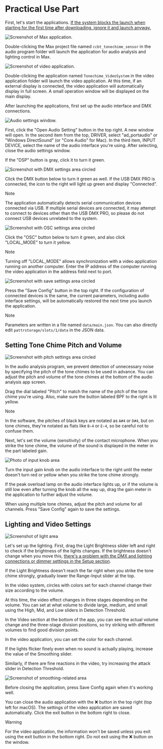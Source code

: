 # Practical Use Part

First, let's start the applications. [If the system blocks the launch when starting for the first time after downloading, ignore it and launch anyway.](5-troubleshooting.md#_2)

![Screenshot of Max application.]()

Double-clicking the Max project file named `ccbt_tonechime_sensor` in the audio program folder will launch the application for audio analysis and lighting control in Max.

![Screenshot of video application.]()

Double-clicking the application named `Tonechime_VideoSystem` in the video application folder will launch the video application. At this time, if an external display is connected, the video application will automatically display in full screen. A small operation window will be displayed on the main display.

After launching the applications, first set up the audio interface and DMX connections.

![Audio settings window.]()

First, click the "Open Audio Setting" button in the top right. A new window will open. In the second item from the top, DRIVER, select "ad_portaudio" or "Windows DirectSound" (or "Core Audio" for Mac). In the third item, INPUT DEVICE, select the name of the audio interface you're using. After selecting, close the audio settings window.

If the "DSP" button is gray, click it to turn it green.

![Screenshot with DMX settings area circled]()

Click the DMX button below to turn it green as well. If the USB DMX PRO is connected, the icon to the right will light up green and display "Connected".

> [!NOTE]
> The application automatically detects serial communication devices connected via USB. If multiple serial devices are connected, it may attempt to connect to devices other than the USB DMX PRO, so please do not connect USB devices unrelated to the system.

![Screenshot with OSC settings area circled]()

Click the "OSC" button below to turn it green, and also click "LOCAL_MODE" to turn it yellow.

> [!NOTE]
> Turning off "LOCAL_MODE" allows synchronization with a video application running on another computer. Enter the IP address of the computer running the video application in the address field next to port.

![Screenshot with save settings area circled]()

Press the "Save Config" button in the top right. If the configuration of connected devices is the same, the current parameters, including audio interface settings, will be automatically restored the next time you launch the application.

> [!NOTE]
> Parameters are written in a file named `data/main.json`. You can also directly edit `pattrstorage/slots/1/data` in the JSON data.

## Setting Tone Chime Pitch and Volume

![Screenshot with pitch settings area circled]()

In the audio analysis program, we prevent detection of unnecessary noise by specifying the pitch of the tone chimes to be used in advance. You can adjust the pitch and volume of the tone chimes at the bottom of the audio analysis app screen.

Drag the dial labeled "Pitch" to match the name of the pitch of the tone chime you're using. Also, make sure the button labeled BPF to the right is lit yellow.

> [!NOTE]
> In the software, the pitches of black keys are notated as `A#4` or `D#4`, but on tone chimes, they're notated as flats like `B♭4` or `E♭4`, so be careful not to confuse them.

Next, let's set the volume (sensitivity) of the contact microphone. When you strike the tone chime, the volume of the sound is displayed in the meter in the part labeled gain.

![Photo of input knob area]()

Turn the input gain knob on the audio interface to the right until the meter doesn't turn red or yellow when you strike the tone chime strongly.

If the peak overload lamp on the audio interface lights up, or if the volume is still low even after turning the knob all the way up, drag the gain meter in the application to further adjust the volume.

When using multiple tone chimes, adjust the pitch and volume for all channels. Press "Save Config" again to save the settings.

## Lighting and Video Settings

![Screenshot of light area]()

Let's set up the lighting. First, drag the Light Brightness slider left and right to check if the brightness of the lights changes. If the brightness doesn't change when you move this, [there's a problem with the DMX and lighting connections or dimmer settings in the Setup section](5-troubleshooting.md#_5).

If the Light Brightness doesn't reach the far right when you strike the tone chime strongly, gradually lower the Range-Input slider at the top.

In the video system, circles with colors set for each channel change their size according to the volume.

At this time, the video effect changes in three stages depending on the volume. You can set at what volume to divide large, medium, and small using the High, Mid, and Low sliders in Detection Threshold.

In the Video section at the bottom of the app, you can see the actual volume change and the three-stage division positions, so try striking with different volumes to find good division points.

In the video application, you can set the color for each channel.

If the lights flicker finely even when no sound is actually playing, increase the value of the Smoothing slider.

Similarly, if there are fine reactions in the video, try increasing the attack slider in Detection Threshold.

![Screenshot of smoothing-related area]()

Before closing the application, press Save Config again when it's working well.

You can close the audio application with the ❌ button in the top right (top left for macOS). The settings of the video application are saved automatically. Click the exit button in the bottom right to close.

> [!WARNING]
> For the video application, the information won't be saved unless you exit using the exit button in the bottom right. Do not exit using the ❌ button on the window.